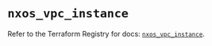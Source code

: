 # `nxos_vpc_instance`

Refer to the Terraform Registry for docs: [`nxos_vpc_instance`](https://registry.terraform.io/providers/ciscodevnet/nxos/0.5.10/docs/resources/vpc_instance).
